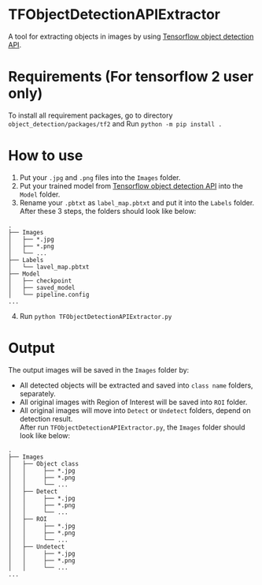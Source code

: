 # TFObjectDetectionAPIExtractor
 A tool for extracting objects in images by using [Tensorflow object detection API](https://github.com/tensorflow/models/tree/master/research/object_detection).

# Requirements (For tensorflow 2 user only)
To install all requirement packages, go to directory `object_detection/packages/tf2` and Run `python -m pip install .`

# How to use
1. Put your `.jpg` and `.png` files into the `Images` folder.
2. Put your trained model from [Tensorflow object detection API](https://github.com/tensorflow/models/tree/master/research/object_detection) into the `Model` folder.
3. Rename your `.pbtxt` as `label_map.pbtxt` and put it into the `Labels` folder.<br />
After these 3 steps, the folders should look like below:
```
.
├── Images
│   ├── *.jpg
│   ├── *.png
│   └── ...
├── Labels
│   └── lavel_map.pbtxt
├── Model
│   ├── checkpoint
│   ├── saved_model
│   └── pipeline.config
...
```
4. Run `python TFObjectDetectionAPIExtractor.py`

# Output
The output images will be saved in the `Images` folder by:
* All detected objects will be extracted and saved into `class name` folders, separately.
* All original images with Region of Interest will be saved into `ROI` folder.
* All original images will move into `Detect` or `Undetect` folders, depend on detection result.<br />
After run `TFObjectDetectionAPIExtractor.py`, the `Images` folder should look like below:
```
.
├── Images
│   ├── Object class
│   │     ├── *.jpg
│   │     ├── *.png
│   │     └── ...
│   ├── Detect
│   │     ├── *.jpg
│   │     ├── *.png
│   │     └── ...
│   ├── ROI
│   │     ├── *.jpg
│   │     ├── *.png
│   │     └── ...
│   ├── Undetect
│   │     ├── *.jpg
│   │     ├── *.png
│   │     └── ...
...
```
